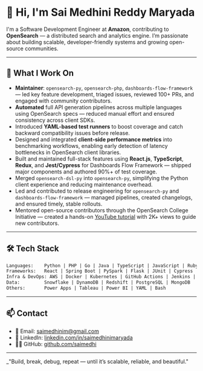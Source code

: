 # 👋 Hi, I'm Sai Medhini Reddy Maryada

I'm a Software Development Engineer at **Amazon**, contributing to **OpenSearch** — a distributed search and analytics engine. I’m passionate about building scalable, developer-friendly systems and growing open-source communities.

---

## 🔧 What I Work On

- **Maintainer**: `opensearch-py`, `opensearch-php`, `dashboards-flow-framework` — led key feature development, triaged issues, reviewed 100+ PRs, and engaged with community contributors.
- **Automated** full API generation pipelines across multiple languages using OpenSearch specs — reduced manual effort and ensured consistency across client SDKs.
- Introduced **YAML-based test runners** to boost coverage and catch backward compatibility issues before release.
- Designed and integrated **client-side performance metrics** into benchmarking workflows, enabling early detection of latency bottlenecks in OpenSearch client libraries.
- Built and maintained full-stack features using **React.js**, **TypeScript**, **Redux**, and **Jest/Cypress** for Dashboards Flow Framework — shipped major components and authored 90%+ of test coverage.
- Merged `opensearch-dsl-py` into `opensearch-py`, simplifying the Python client experience and reducing maintenance overhead.
- Led and contributed to release engineering for `opensearch-py` and `dashboards-flow-framework` — managed pipelines, created changelogs, and ensured timely, stable rollouts.
- Mentored open-source contributors through the OpenSearch College Initiative — created a hands-on [YouTube tutorial](https://youtu.be/igzzlPponiw?si=jbOYFKDrFCzYTcVO) with 2K+ views to guide new contributors.

---

## 🛠️ Tech Stack

```txt
Languages:    Python | PHP | Go | Java | TypeScript | JavaScript | Ruby | SQL
Frameworks:   React | Spring Boot | PySpark | Flask | JUnit | Cypress | Jest
Infra & DevOps: AWS | Docker | Kubernetes | GitHub Actions | Jenkins | Terraform
Data:         Snowflake | DynamoDB | Redshift | PostgreSQL | MongoDB
Others:       Power Apps | Tableau | Power BI | YAML | Bash
```

---

## 📫 Contact

- 📧 Email: [saimedhinim@gmail.com](mailto:saimedhinim@gmail.com)  
- 💼 LinkedIn: [linkedin.com/in/saimedhinimaryada](https://linkedin.com/in/saimedhinimaryada)  
- 🧑‍💻 GitHub: [github.com/saimedhi](https://github.com/saimedhi)

---

_"Build, break, debug, repeat — until it’s scalable, reliable, and beautiful."

